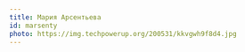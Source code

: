 ```yaml
---
title: Мария Арсентьева
id: marsenty
photo: https://img.techpowerup.org/200531/kkvgwh9f8d4.jpg
---
```

